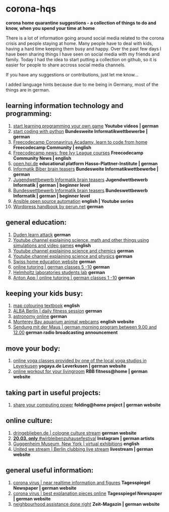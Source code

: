 # corona-hqs
**corona home quarantine suggestions - a collection of things to do and know, when you spend your time at home**

There is a lot of information going around social media related to the corona crisis and people staying at home. Many people have to deal with kids, having a hard time keeping them busy and happy. Over the past few days I have been sharing things I have seen on social media with my friends and family. Today I had the idea to start putting a collection on github, so it is easier for people to share accross social media channels.

If you have any suggestions or contributions, just let me know...

I added language hints because due to me being in Germany, most of the things are in german.

## learning information technology and programming: 
1. [start learning programming your own game](https://www.youtube.com/watch?v=Y_1LbFuidm8&feature=youtu.be)     **Youtube videos | german**
2. [start coding with python](https://cscircles.cemc.uwaterloo.ca/using-website-de/)     **Bundesweite Informatikwettbewerbe | german**
3. [Freecodecamp Coronavrirus Acadamy, learn to code from home](https://www.freecodecamp.org/news/coronavirus-academy/)     **Freecodecamp Community | english**
4. [Freecodecamp news: free Ivy League courses](https://www.freecodecamp.org/news/ivy-league-free-online-courses-a0d7ae675869/)     **Freecodecamp Community News | english**
5. [open.hpi.de](https://open.hpi.de/)     **educational platform Hasso-Plattner-Institute | german**
6. [Informatik Biber brain teasers](https://bwinf.de/biber/archiv/aufgabensammlung/)     **Bundesweite Informatikwettbewerbe | german**
7. [Jugendwettbewerb Informatik brain teasers](https://jwinf.de/contest/open/)     **Jugendwettbewerb Informatik | german | beginner level**
8. [Bundeswettbewerb Informatik brain teasers](https://bwinf.de/bundeswettbewerb/aufgabenarchiv/)     **Bundeswettbewerb Informatik | german | beginner level**
9. [Ansible open source automation](https://www.jeffgeerling.com/blog/2020/ansible-101-jeff-geerling-new-series-on-youtube)     **english | Youtube series**
10. [Wordpress handbook by perun.net](https://www.perun.net/2020/03/16/wordpress-handbuch-verschenken-schulungsunterlagen/)     **german**


## general education:
1. [Duden learn attack](https://learnattack.de/corona)     **german**
2. [Youtube channel explaining science, math and other things using simulations and video games](https://www.youtube.com/user/whatdamath/)     **english**
3. [Youtube channel explaining science and chemics](https://www.youtube.com/channel/UCyHDQ5C6z1NDmJ4g6SerW8g)     **german**
4. [Youtube channel explaining science and physics](https://www.youtube.com/channel/UCtm36YNHodlXx0mYLa8vUIw)     **german**
5. [Swiss home education website](https://heimschulung.ch/)     **german**
6. [online tutoring | german classes 5 -10](https://www.kapiert.de/)     **german**
7. [Helmholtz laboratories students lab](https://www.helmholtz.de/transfer/wissenstransfer/schuelerlabore/schuelerlabore/)     **german**
8. [Anton App | online tutoring | german classes 1 -10](https://anton.app/de/)     **german**


## keeping your kids busy:
1. [map colouring textbook](https://blog.mapbox.com/exploring-from-home-a-map-coloring-book-37ff42ac4953)     **english**
2. [ALBA Berlin | daily fitness session](https://www.albaberlin.de/news/details/reaktion-auf-coronavirus-alba-berlin-startet-taegliche-digitale-sportstunde-fuer-kinder-und-jugendlic/)     **german**
3. [astronomy online](http://www.haus-der-astronomie.de/faszi-astro-online)     **german**
4. [Monterey Bay aquarium animal webcams](https://www.montereybayaquarium.org/animals/live-cams)     **english website**
5. [Sendung mit der Maus | german morning program between 9.00 and 12.00](https://www1.wdr.de/unternehmen/der-wdr/unternehmen/lernen-mit-neuen-wdr-angeboten-100.html)     **german radio broadcasting announcement**


## move your body:
1. [online yoga classes provided by one of the local yoga studios in Leverkusen](https://www.yogaya.de/yogaya-klassen-im-live-streaming/)     **yogaya.de Leverkusen | german website**
2. [online workout for your livingroom](https://www.rbb24.de/sport/beitrag/2020/03/der-rbb-macht-fitness-sport-fuer-zuhause-workout-kinder-familie.html)     **RBB fitness@home | german website**


## taking part in useful projects:
1. [share your computing power](https://1e9.community/t/euer-computer-langweilt-sich-dann-lasst-ihn-bei-der-erforschung-des-coronavirus-helfen/4010)     **folding@home project | german website**


## online culture:
1. [dringeblieben.de | cologne culture stream](https://dringeblieben.de/)     **german website**
2. [**20.03. only** #wirbleibenzuhausefestival](https://www.instagram.com/explore/tags/wirbleibenzuhausefestival/)     **Instagram | german artists**
3. [Guggenheim Museum, New York | virtual exhibitions](https://artsandculture.google.com/partner/solomon-r-guggenheim-museum) **english**
4. [United we stream | Berlin clubbing live stream](https://www.unitedwestream.berlin/#info) **livestream | german website**




## general useful information:
1. [corona virus | near realtime information and figures](https://interaktiv.tagesspiegel.de/lab/sars-cov-2-das-virus-in-echtzeit/)     **Tagesspiegel Newspaper  | german website**
2. [corona virus | best explanation pieces online](https://digitalpresent.tagesspiegel.de/die-besten-erklaerstuecke-zum-coronavirus-weltweit)     **Tagesspiegel Newspaper  | german website**
3. [neighbourhood assistance done right](https://www.zeit.de/zeit-magazin/leben/2020-03/nachbarschaftshilfe-coronavirus-infektionskette-solidaritaet-netzwerkforschung)     **Zeit-Magazin  | german website**
